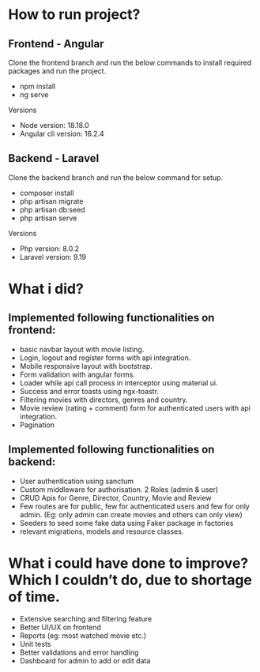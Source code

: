 
# How to run project?


## Frontend - Angular

Clone the frontend branch and run the below commands to install required packages and run the project.

* npm install
* ng serve

Versions

* Node version: 18.18.0
* Angular cli version: 16.2.4


## Backend - Laravel

Clone the backend branch and run the below command for setup.

* composer install
* php artisan migrate
* php artisan db:seed
* php artisan serve

Versions

* Php version: 8.0.2
* Laravel version: 9.19


# What i did?


## Implemented following functionalities on frontend:

* basic navbar layout with movie listing.
* Login, logout and register forms with api integration.
* Mobile responsive layout with bootstrap.
* Form validation with angular forms.
* Loader while api call process in interceptor using material ui.
* Success and error toasts using ngx-toastr.
* Filtering movies with directors, genres and country.
* Movie review (rating + comment) form for authenticated users with api integration.
* Pagination

## Implemented following functionalities on backend:

* User authentication using sanctum
* Custom middleware for authorisation. 2 Roles (admin & user)
* CRUD Apis for Genre, Director, Country, Movie and Review
* Few routes are for public, few for authenticated users and few for only admin. (Eg: only admin can create movies and others can only view)
* Seeders to seed some fake data using Faker package in factories
* relevant migrations, models and resource classes.


# What i could have done to improve? Which I couldn’t do, due to shortage of time.


* Extensive searching and filtering feature
* Better UI/UX on frontend
* Reports (eg: most watched movie etc.)
* Unit tests
* Better validations and error handling
* Dashboard for admin to add or edit data
